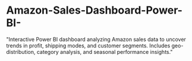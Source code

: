 # Amazon-Sales-Dashboard-Power-BI-
"Interactive Power BI dashboard analyzing Amazon sales data to uncover trends in profit, shipping modes, and customer segments. Includes geo-distribution, category analysis, and seasonal performance insights."
